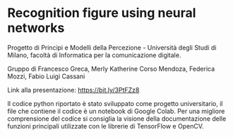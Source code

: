 # Recognition figure using neural networks
Progetto di Principi e Modelli della Percezione - Università degli Studi di Milano, facoltà di Informatica per la comunicazione digitale.

Gruppo di Francesco Greca, Merly Katherine Corso Mendoza, Federica Mozzi, Fabio Luigi Cassani

Link alla presentazione: https://bit.ly/3PtFZz8

Il codice python riportato è stato sviluppato come progetto universitario, il file che contiene il codice è un notebook di Google Colab. Per una migliore comprensione del codice si consiglia la visione della documentazione delle funzioni principali utilizzate con le librerie di TensorFlow e OpenCV.
